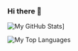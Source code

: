 ### Hi there 👋

![My GitHub Stats](https://github-readme-stats.vercel.app/api?username=RatJuggler)]

![My Top Languages](https://github-readme-stats.vercel.app/api/top-langs/?username=RatJuggler)

<!--
**RatJuggler/RatJuggler** is a ✨ _special_ ✨ repository because its `README.md` (this file) appears on your GitHub profile.

Here are some ideas to get you started:

- 🔭 I’m currently working on ...
- 🌱 I’m currently learning ...
- 👯 I’m looking to collaborate on ...
- 🤔 I’m looking for help with ...
- 💬 Ask me about ...
- 📫 How to reach me: ...
- 😄 Pronouns: ...
- ⚡ Fun fact: ...
-->

